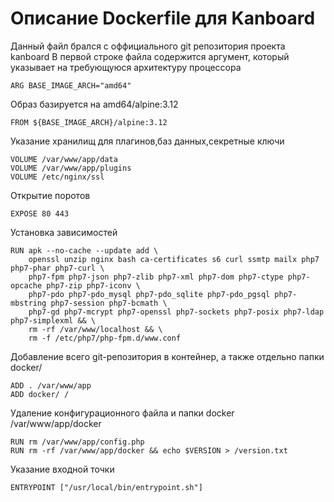 # Описание Dockerfile для Kanboard
Данный файл брался c оффициального git репозитория проекта kanboard
В первой строке файла содержится аргумент, который указывает на требующуюся архитектуру процессора
```
ARG BASE_IMAGE_ARCH="amd64"
```
Образ базируется на  amd64/alpine:3.12
```
FROM ${BASE_IMAGE_ARCH}/alpine:3.12
```
Указание хранилищ для плагинов,баз данных,секретные ключи
```
VOLUME /var/www/app/data
VOLUME /var/www/app/plugins
VOLUME /etc/nginx/ssl
```
Открытие поротов
```
EXPOSE 80 443
```
Установка зависимостей
```
RUN apk --no-cache --update add \
    openssl unzip nginx bash ca-certificates s6 curl ssmtp mailx php7 php7-phar php7-curl \
    php7-fpm php7-json php7-zlib php7-xml php7-dom php7-ctype php7-opcache php7-zip php7-iconv \
    php7-pdo php7-pdo_mysql php7-pdo_sqlite php7-pdo_pgsql php7-mbstring php7-session php7-bcmath \
    php7-gd php7-mcrypt php7-openssl php7-sockets php7-posix php7-ldap php7-simplexml && \
    rm -rf /var/www/localhost && \
    rm -f /etc/php7/php-fpm.d/www.conf
```
Добавление всего git-репозитория в контейнер, а также отдельно папки docker/
```
ADD . /var/www/app
ADD docker/ /
```
Удаление конфигурационного файла и папки docker /var/www/app/docker
```
RUN rm /var/www/app/config.php
RUN rm -rf /var/www/app/docker && echo $VERSION > /version.txt
```
Указание входной точки
```
ENTRYPOINT ["/usr/local/bin/entrypoint.sh"]
```

